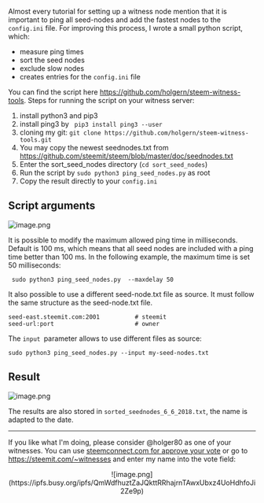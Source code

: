 Almost every tutorial for setting up a witness node mention that it is important to ping all seed-nodes and add the fastest nodes to the `config.ini` file. For improving this process, I wrote a small python script, which:

* measure ping times
* sort the seed nodes
* exclude slow nodes
* creates entries for the  `config.ini` file

You can find the script here https://github.com/holgern/steem-witness-tools. Steps for running the script on your witness server:

1. install python3 and pip3
2. install ping3 by  ` pip3 install ping3 --user` 
3. cloning my git:   `git clone https://github.com/holgern/steem-witness-tools.git`
4. You may copy the newest seednodes.txt from https://github.com/steemit/steem/blob/master/doc/seednodes.txt
5. Enter the sort_seed_nodes directory (`cd sort_seed_nodes`)
6. Run the script by   `sudo python3 ping_seed_nodes.py` as root
7. Copy the result directly to your `config.ini`

## Script arguments
![image.png](https://ipfs.busy.org/ipfs/QmP3GVKjv8Grj44JT4EBogR6ofrBFFuoPBRvcsNGxNUBXt)

It is possible to modify the maximum allowed ping time in milliseconds. Default is 100 ms, which means that all seed nodes are included with a ping time better than 100 ms. In the following example, the maximum time is set 50 milliseconds:
```
 sudo python3 ping_seed_nodes.py  --maxdelay 50
```

It also possible to use a different seed-node.txt file as source. It must follow the same structure as the seed-node.txt file.
```
seed-east.steemit.com:2001          # steemit
seed-url:port                       # owner
```
The `input `parameter allows to use different files as source:
```
sudo python3 ping_seed_nodes.py --input my-seed-nodes.txt
```
## Result
![image.png](https://ipfs.busy.org/ipfs/QmR2eytxv2pjcZyje6mbmvcHpEhK9sEngFpq3Xf47LiMuM)

The results are also stored in `sorted_seednodes_6_6_2018.txt`, the name is adapted to the date.

___
If you like what I'm doing, please consider @holger80 as one of your witnesses. You can use [steemconnect.com for approve your vote](https://v2.steemconnect.com/sign/account_witness_vote?witness=holger80&approve=True) or go to https://steemit.com/~witnesses and enter my name into the vote field:

<center>
![image.png](https://ipfs.busy.org/ipfs/QmWdfhuztZaJQkttRRhajrnTAwxUbxz4UoHdhfoJi2Ze9p)
</center>

